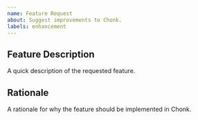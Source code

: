 ```yaml
---
name: Feature Request
about: Suggest improvements to Chonk.
labels: enhancement
---
```


## Feature Description

A quick description of the requested feature.

## Rationale

A rationale for why the feature should be implemented in Chonk.
